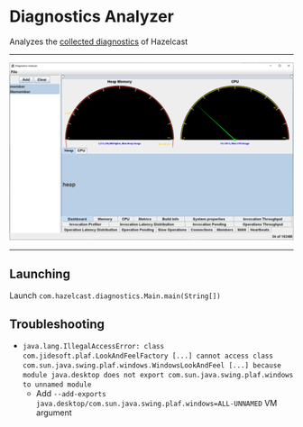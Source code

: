 # Diagnostics Analyzer

Analyzes the [collected diagnostics](https://docs.hazelcast.com/hazelcast/latest/maintain-cluster/monitoring#diagnostics) of Hazelcast

----

![Screenshot](./images/screenshot.png)

----

## Launching
Launch `com.hazelcast.diagnostics.Main.main(String[])`

## Troubleshooting

- `java.lang.IllegalAccessError: class com.jidesoft.plaf.LookAndFeelFactory [...] cannot access class com.sun.java.swing.plaf.windows.WindowsLookAndFeel [...] because module java.desktop does not export com.sun.java.swing.plaf.windows to unnamed module`
  - Add `--add-exports java.desktop/com.sun.java.swing.plaf.windows=ALL-UNNAMED` VM argument

